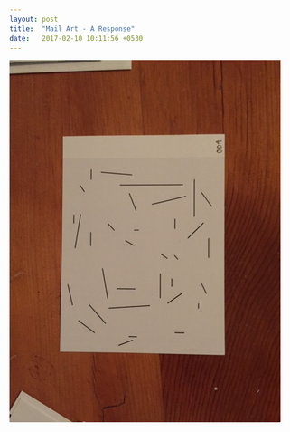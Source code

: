 ```yaml
---
layout: post
title:  "Mail Art - A Response"
date:   2017-02-10 10:11:56 +0530
---
```


[![mail](../images/mail.jpg)](mailart)
